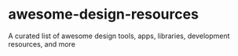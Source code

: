 # awesome-design-resources
A curated list of awesome design tools, apps, libraries, development resources, and more
